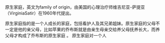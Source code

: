 
原生家庭，英文为family of origin，由美国的心理治疗师维吉尼亚-萨提亚（VirginiaSatir）在1960年代提出。

原生家庭指的是一个人成长的家庭，包括看护人及其兄弟姐妹。原生家庭的父母不一定是他的亲父母，比如苹果的乔布斯就是由亲生母亲交给养父母抚养长大，而养父母才构成了乔布斯的原生家庭 。
原生家庭对一个人












<!--stackedit_data:
eyJoaXN0b3J5IjpbLTk4NTEzNzE3MSwyODY4OTE0MjMsODI0OT
g5MTcwXX0=
-->